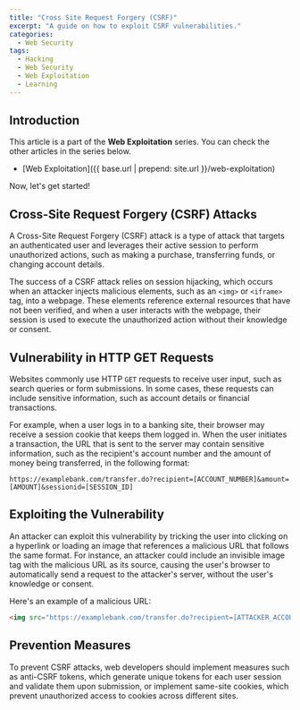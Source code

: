 ```yaml
---
title: "Cross Site Request Forgery (CSRF)"
excerpt: "A guide on how to exploit CSRF vulnerabilities."
categories:
  - Web Security
tags:
  - Hacking
  - Web Security
  - Web Exploitation
  - Learning
---
```


## Introduction

This article is a part of the **Web Exploitation** series. You can check the other articles in the series below.

- [Web Exploitation]({{ base.url | prepend: site.url }}/web-exploitation)

Now, let's get started!

## Cross-Site Request Forgery (CSRF) Attacks

A Cross-Site Request Forgery (CSRF) attack is a type of attack that targets an authenticated user and leverages their active session to perform unauthorized actions, such as making a purchase, transferring funds, or changing account details.

The success of a CSRF attack relies on session hijacking, which occurs when an attacker injects malicious elements, such as an `<img>` or `<iframe>` tag, into a webpage. These elements reference external resources that have not been verified, and when a user interacts with the webpage, their session is used to execute the unauthorized action without their knowledge or consent.

## Vulnerability in HTTP GET Requests

Websites commonly use HTTP `GET` requests to receive user input, such as search queries or form submissions. In some cases, these requests can include sensitive information, such as account details or financial transactions.

For example, when a user logs in to a banking site, their browser may receive a session cookie that keeps them logged in. When the user initiates a transaction, the URL that is sent to the server may contain sensitive information, such as the recipient's account number and the amount of money being transferred, in the following format:

```
https://examplebank.com/transfer.do?recipient=[ACCOUNT_NUMBER]&amount=[AMOUNT]&sessionid=[SESSION_ID]
```

## Exploiting the Vulnerability

An attacker can exploit this vulnerability by tricking the user into clicking on a hyperlink or loading an image that references a malicious URL that follows the same format. For instance, an attacker could include an invisible image tag with the malicious URL as its source, causing the user's browser to automatically send a request to the attacker's server, without the user's knowledge or consent.

Here's an example of a malicious URL:
```html
<img src="https://examplebank.com/transfer.do?recipient=[ATTACKER_ACCOUNT]&amount=[HUGE_AMOUNT]&sessionid=[ATTACKER_SESSION_ID]" width="0" height="0" border="0">
```

## Prevention Measures

To prevent CSRF attacks, web developers should implement measures such as anti-CSRF tokens, which generate unique tokens for each user session and validate them upon submission, or implement same-site cookies, which prevent unauthorized access to cookies across different sites.

